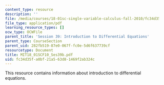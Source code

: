 ```yaml
---
content_type: resource
description: ''
file: /media/courses/18-01sc-single-variable-calculus-fall-2010/fc34d35fa0bf21a563d81469f2ab324c_MIT18_01SCF10_Ses39b.pdf
file_type: application/pdf
learning_resource_types: []
ocw_type: OCWFile
parent_title: 'Session 39: Introduction to Differential Equations'
parent_type: CourseSection
parent_uid: 282fb519-87e0-067f-fc0e-5d6f637739cf
resourcetype: Document
title: MIT18_01SCF10_Ses39b.pdf
uid: fc34d35f-a0bf-21a5-63d8-1469f2ab324c
---
```

This resource contains information about introduction to differential equations.